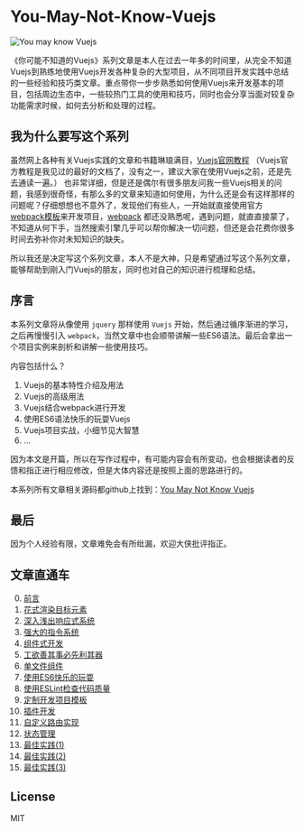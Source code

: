 # You-May-Not-Know-Vuejs

![You may know Vuejs](https://static.yugasun.com/you-may-not-know-vuejs.png)


《你可能不知道的Vuejs》系列文章是本人在过去一年多的时间里，从完全不知道Vuejs到熟练地使用Vuejs开发各种复杂的大型项目，从不同项目开发实践中总结的一些经验和技巧类文章。重点带你一步步熟悉如何使用Vuejs来开发基本的项目，包括周边生态中，一些较热门工具的使用和技巧，同时也会分享当面对较复杂功能需求时候，如何去分析和处理的过程。

<!--more-->

## 我为什么要写这个系列

虽然网上各种有关Vuejs实践的文章和书籍琳琅满目，[Vuejs官网教程](https://cn.vuejs.org/v2/guide/) （Vuejs官方教程是我见过的最好的文档了，没有之一，建议大家在使用Vuejs之前，还是先去通读一遍。） 也非常详细，但是还是偶尔有很多朋友问我一些Vuejs相关的问题，我感到很奇怪，有那么多的文章来知道如何使用，为什么还是会有这样那样的问题呢？仔细想想也不意外了，发现他们有些人，一开始就直接使用官方 [webpack模板](https://github.com/vuejs-templates/webpack)来开发项目，[webpack](https://github.com/webpack/webpack) 都还没熟悉呢，遇到问题，就直直接蒙了，不知道从何下手，当然搜索引擎几乎可以帮你解决一切问题，但还是会花费你很多时间去弥补你对未知知识的缺失。

所以我还是决定写这个系列文章，本人不是大神，只是希望通过写这个系列文章，能够帮助到刚入门Vuejs的朋友，同时也对自己的知识进行梳理和总结。

## 序言

本系列文章将从像使用 `jquery` 那样使用 `Vuejs` 开始，然后通过循序渐进的学习，之后再慢慢引入 `webpack`，当然文章中也会顺带讲解一些ES6语法。最后会拿出一个项目实例来剖析和讲解一些使用技巧。

内容包括什么？

1. Vuejs的基本特性介绍及用法
2. Vuejs的高级用法
3. Vuejs结合webpack进行开发
4. 使用ES6语法快乐的玩耍Vuejs
5. Vuejs项目实战，小细节见大智慧
6. ...

因为本文是开篇，所以在写作过程中，有可能内容会有所变动，也会根据读者的反馈和指正进行相应修改，但是大体内容还是按照上面的思路进行的。

本系列所有文章相关源码都github上找到：[You May Not Know Vuejs](https://github.com/yugasun/You-May-Not-Know-Vuejs)

## 最后

因为个人经验有限，文章难免会有所纰漏，欢迎大侠批评指正。

## 文章直通车

0. [前言](./docs/you-may-not-know-vuejs-foreword.md)
1. [花式渲染目标元素](./docs/you-may-not-know-vuejs-1.md)
2. [深入浅出响应式系统](./docs/you-may-not-know-vuejs-2.md)
3. [强大的指令系统](./docs/you-may-not-know-vuejs-3.md)
4. [组件式开发](./docs/you-may-not-know-vuejs-4.md)
5. [工欲善其事必先利其器](./docs/you-may-not-know-vuejs-5.md)
6. [单文件组件](./docs/you-may-not-know-vuejs-6.md)
7. [使用ES6快乐的玩耍](./docs/you-may-not-know-vuejs-7.md)
8. [使用ESLint检查代码质量](./docs/you-may-not-know-vuejs-8.md)
9. [定制开发项目模板](./docs/you-may-not-know-vuejs-9.md)
10. [插件开发](./docs/you-may-not-know-vuejs-10.md)
11. [自定义路由实现](./docs/you-may-not-know-vuejs-11.md)
12. [状态管理](./docs/you-may-not-know-vuejs-12.md)
13. [最佳实践(1)](./docs/you-may-not-know-vuejs-13.md)
14. [最佳实践(2)](./docs/you-may-not-know-vuejs-14.md)
15. [最佳实践(3)](./docs/you-may-not-know-vuejs-15.md)

## License

MIT
